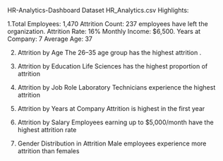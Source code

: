  HR-Analytics-Dashboard
 Dataset HR_Analytics.csv
 Highlights:

1.Total Employees: 1,470 
Attrition Count: 237 employees have left the organization.
Attrition Rate: 16% 
Monthly Income: $6,500.
Years at Company: 7
Average Age: 37 

2. Attrition by Age
The 26–35 age group has the highest attrition .

3. Attrition by Education
Life Sciences has the highest proportion of attrition 

4. Attrition by Job Role
Laboratory Technicians experience the highest attrition 

5. Attrition by Years at Company
Attrition is highest in the first year

6. Attrition by Salary
Employees earning up to $5,000/month have the highest attrition rate 

7. Gender Distribution in Attrition
Male employees  experience more attrition than females
